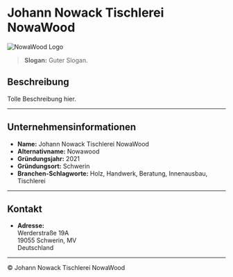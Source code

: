 # Johann Nowack Tischlerei NowaWood

![NowaWood Logo](/nowawood_mark.svg)

> **Slogan:** Guter Slogan.

## Beschreibung

Tolle Beschreibung hier.

---

## Unternehmensinformationen

- **Name:** Johann Nowack Tischlerei NowaWood  
- **Alternativname:** Nowawood 
- **Gründungsjahr:** 2021  
- **Gründungsort:** Schwerin 
- **Branchen-Schlagworte:** Holz, Handwerk, Beratung, Innenausbau, Tischlerei  

---

## Kontakt

- **Adresse:**  
  Werderstraße 19A  
  19055 Schwerin, MV  
  Deutschland
  
---

© Johann Nowack Tischlerei NowaWood

